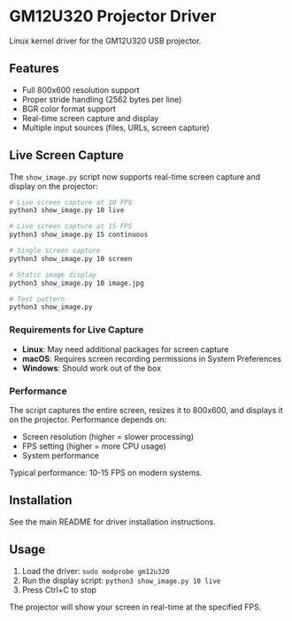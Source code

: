 # GM12U320 Projector Driver

Linux kernel driver for the GM12U320 USB projector.

## Features

- Full 800x600 resolution support
- Proper stride handling (2562 bytes per line)
- BGR color format support
- Real-time screen capture and display
- Multiple input sources (files, URLs, screen capture)

## Live Screen Capture

The `show_image.py` script now supports real-time screen capture and display on the projector:

```bash
# Live screen capture at 10 FPS
python3 show_image.py 10 live

# Live screen capture at 15 FPS  
python3 show_image.py 15 continuous

# Single screen capture
python3 show_image.py 10 screen

# Static image display
python3 show_image.py 10 image.jpg

# Test pattern
python3 show_image.py
```

### Requirements for Live Capture

- **Linux**: May need additional packages for screen capture
- **macOS**: Requires screen recording permissions in System Preferences
- **Windows**: Should work out of the box

### Performance

The script captures the entire screen, resizes it to 800x600, and displays it on the projector. Performance depends on:
- Screen resolution (higher = slower processing)
- FPS setting (higher = more CPU usage)
- System performance

Typical performance: 10-15 FPS on modern systems.

## Installation

See the main README for driver installation instructions.

## Usage

1. Load the driver: `sudo modprobe gm12u320`
2. Run the display script: `python3 show_image.py 10 live`
3. Press Ctrl+C to stop

The projector will show your screen in real-time at the specified FPS.
